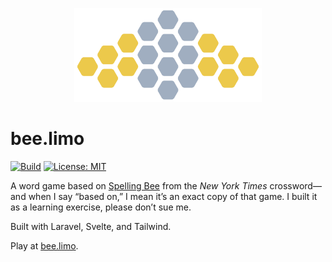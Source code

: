 <p align="center">
    <a href="https://bee.limo" target="_blank">
        <img src="bee.png" width="300">
    </a>
</p>

bee.limo
========

[![Build](https://github.com/bakerkretzmar/bee.limo/workflows/CI/badge.svg)](https://github.com/bakerkretzmar/bee.limo/actions)
[![License: MIT](https://img.shields.io/badge/License-MIT-blue.svg?style=flat)](https://opensource.org/licenses/MIT)

A word game based on [Spelling Bee](https://www.nytimes.com/puzzles/spelling-bee) from the _New York Times_ crossword—and when I say “based on,” I mean it’s an exact copy of that game. I built it as a learning exercise, please don’t sue me.

Built with Laravel, Svelte, and Tailwind.

Play at [bee.limo](https://bee.limo).
